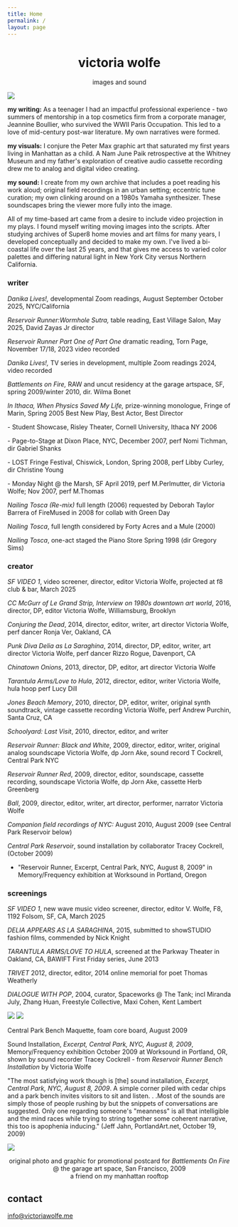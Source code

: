 ```yaml
---
title: Home
permalink: /
layout: page
---
```

<div style="text-align:center">
<h1>victoria wolfe</h1>
<p>images and sound</p>
</div>

![](/uploads/vpointingatcamera.jpg)

**my writing:** As a teenager I had an impactful professional experience - two summers of mentorship in a top cosmetics firm from a corporate manager, Jeannine Boullier, who survived the WWII Paris Occupation. This led to a love of mid-century post-war literature. My own narratives were formed.

**my visuals:** I conjure the Peter Max graphic art that saturated my first years living in Manhattan as a child. A Nam June Paik retrospective at the Whitney Museum and my father's exploration of creative audio cassette recording drew me to analog and digital video creating.

**my sound:** I create from my own archive that includes a poet reading his work aloud; original field recordings in an urban setting; eccentric tune curation; my own clinking around on a 1980s Yamaha synthesizer. These soundscapes bring the viewer more fully into the image. 

All of my time-based art came from a desire to include video projection in my plays. I found myself writing moving images into the scripts. After studying archives of Super8 home movies and art films for many years, I developed conceptually and decided to make my own. I've lived a bi-coastal life over the last 25 years, and that gives me access to varied color palettes and differing natural light in New York City versus Northern California.

### writer

*Danika Lives!,* developmental Zoom readings, August September October 2025, NYC/California 

*Reservoir Runner:Wormhole Sutra,* table reading, East Village Salon, May 2025, David Zayas Jr director

*Reservoir Runner Part One of Part One* dramatic reading, Torn Page, November 17/18, 2023 video recorded

*Danika Lives!,* TV series in development, multiple Zoom readings 2024, video recorded

*Battlements on Fire,* RAW and uncut residency at the garage artspace, SF, spring 2009/winter 2010, dir. Wilma Bonet

*In Ithaca, When Physics Saved My Life,* prize-winning monologue, Fringe of Marin, Spring 2005 Best New Play, Best Actor, Best Director

\- Student Showcase, Risley Theater, Cornell University, Ithaca NY 2006  

\- Page-to-Stage at Dixon Place, NYC, December 2007, perf Nomi Tichman, dir Gabriel Shanks  

\- LOST Fringe Festival, Chiswick, London, Spring 2008, perf Libby Curley, dir Christine Young  

\- Monday Night @ the Marsh, SF April 2019, perf M.Perlmutter, dir Victoria Wolfe;  Nov 2007, perf M.Thomas  

*Nailing Tosca (Re-mix)* full length (2006) requested by Deborah Taylor Barrera of FireMused in 2008 for collab with Green Day  

*Nailing Tosca*, full length considered by Forty Acres and a Mule (2000) 

*Nailing Tosca*, one-act staged the Piano Store Spring 1998 (dir Gregory Sims) 

### creator

*SF VIDEO 1*, video screener, director, editor Victoria Wolfe, projected at f8 club & bar, March 2025

*CC McGurr of Le Grand Strip, Interview on 1980s downtown art world*, 2016, director, DP, editor Victoria Wolfe, Williamsburg, Brooklyn

*Conjuring the Dead*, 2014, director, editor, writer, art director Victoria Wolfe, perf dancer Ronja Ver, Oakland, CA

*Punk Diva Delia as La Saraghina*, 2014, director, DP, editor, writer, art director Victoria Wolfe, perf dancer Rizzo Rogue, Davenport, CA

*Chinatown Onions*, 2013, director, DP, editor, art director Victoria Wolfe

*Tarantula Arms/Love to Hula*, 2012, director, editor, writer Victoria Wolfe, hula hoop perf Lucy Dill

*Jones Beach Memory*, 2010, director, DP, editor, writer, original synth soundtrack, vintage cassette recording Victoria Wolfe, perf Andrew Purchin, Santa Cruz, CA

*Schoolyard: Last Visit*, 2010, director, editor, and writer

*Reservoir Runner: Black and White*, 2009, director, editor, writer, original analog soundscape Victoria Wolfe, dp Jorn Ake, sound record T Cockrell, Central Park NYC

*Reservoir Runner Red*, 2009, director, editor, soundscape, cassette recording, soundscape Victoria Wolfe, dp Jorn Ake, cassette Herb Greenberg

*Ball*, 2009, director, editor, writer, art director, performer, narrator Victoria Wolfe

*Companion field recordings of NYC:* August 2010, August 2009 (see Central Park Reservoir below)

*Central Park Reservoir*, sound installation by collaborator Tracey Cockrell, (October 2009)  

* "Reservoir Runner, Excerpt, Central Park, NYC, August 8, 2009" in Memory/Frequency exhibition at Worksound in Portland, Oregon  

### screenings

*SF VIDEO 1*, new wave music video screener, director, editor V. Wolfe,  F8, 1192 Folsom, SF, CA, March 2025

*DELIA APPEARS AS LA SARAGHINA*, 2015, submitted to showSTUDIO fashion films, commended by Nick Knight

*TARANTULA ARMS/LOVE TO HULA*, screened at the Parkway Theater in Oakland, CA, BAWIFT First Friday series, June 2013

*TRIVET* 2012, director, editor, 2014 online memorial for poet Thomas Weatherly

*DIALOGUE WITH POP*, 2004, curator, Spaceworks @ The Tank; incl Miranda July, Zhang Huan, Freestyle Collective, Maxi Cohen, Kent Lambert

<img src="uploads/Work1.jpg" class="half" />
<img src="uploads/Work2.jpg" class="half" />

Central Park Bench Maquette, foam core board, August 2009

Sound Installation, *Excerpt, Central Park, NYC, August 8, 2009*, Memory/Frequency exhibition October 2009 at Worksound in
Portland, OR, shown by sound recorder Tracey Cockrell - from *Reservoir Runner Bench Installation* by Victoria Wolfe

"The most satisfying work though is \[the] sound installation, *Excerpt, Central Park, NYC, August 8, 2009*. A simple corner piled with cedar chips and a park bench invites visitors to sit and listen. . .Most of the sounds are simply those of people rushing by but the snippets of conversations are suggested. Only one regarding someone's "meanness" is all that intelligible and the mind races while trying to string together some coherent
narrative, this too is apophenia inducing." (Jeff Jahn, PortlandArt.net, October 19, 2009)

![](/uploads/Poster1.jpg)

<div style="text-align:center">
original photo and graphic for promotional postcard for <i>Battlements On Fire</i><br />
@ the garage art space, San Francisco, 2009<br />
a friend on my manhattan rooftop
</div>

[](/uploads/VictoriaWolfeCV.pdf)

## contact

[info@victoriawolfe.me](mailto:info@victoriawolfe.me)
